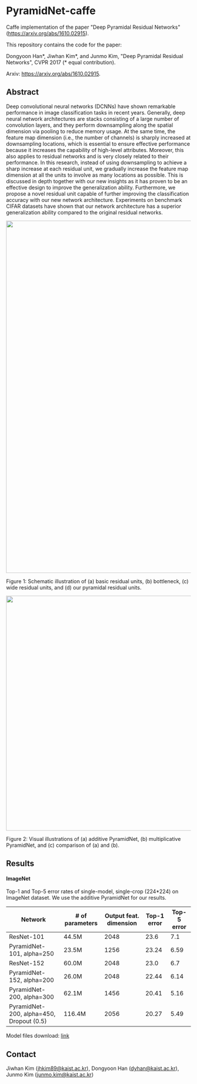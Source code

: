 # PyramidNet-caffe
Caffe implementation of the paper "Deep Pyramidal Residual Networks" (https://arxiv.org/abs/1610.02915).

This repository contains the code for the paper:

Dongyoon Han*, Jiwhan Kim*, and Junmo Kim, "Deep Pyramidal Residual Networks", CVPR 2017 (* equal contribution).

Arxiv: https://arxiv.org/abs/1610.02915. 

## Abstract
 Deep convolutional neural networks (DCNNs) have shown remarkable performance in image classification tasks in recent years. Generally, deep neural network architectures are stacks consisting of a large number of convolution layers, and they perform downsampling along the spatial dimension via pooling to reduce memory usage. At the same time, the feature map dimension (i.e., the number of channels) is sharply increased at downsampling locations, which is essential to ensure effective performance because it increases the capability of high-level attributes. Moreover, this also applies to residual networks and is very closely related to their performance. In this research, instead of using downsampling to achieve a sharp increase at each residual unit, we gradually increase the feature map dimension at all the units to involve as many locations as possible. This is discussed in depth together with our new insights as it has proven to be an effective design to improve the generalization ability. Furthermore, we propose a novel residual unit capable of further improving the classification accuracy with our new network architecture. Experiments on benchmark CIFAR datasets have shown that our network architecture has a superior generalization ability compared to the original residual networks.

<img src="https://cloud.githubusercontent.com/assets/22743125/19235579/7e7e33c6-8f2d-11e6-9397-1b505688e92a.png" width="960">

Figure 1: Schematic illustration of (a) basic residual units, (b) bottleneck, (c) wide residual units, and (d) our pyramidal residual units. 

<img src="https://cloud.githubusercontent.com/assets/22743125/19235610/bb3d5fd0-8f2d-11e6-84bd-46c9b7a4797a.png" width="640">

Figure 2: Visual illustrations of (a) additive PyramidNet, (b) multiplicative PyramidNet, and (c) comparison of (a) and (b).

## Results

#### ImageNet

Top-1 and Top-5 error rates of single-model, single-crop (224*224) on ImageNet dataset.  We use the additive PyramidNet for our results. 

| Network                                   | # of parameters | Output feat. dimension | Top-1 error | Top-5 error |
| ----------------------------------------- | --------------- | ---------------------- | ----------- | ----------- |
| ResNet-101                                | 44.5M           |  2048                  | 23.6        | 7.1         |
| PyramidNet-101, alpha=250                 | 23.5M           |  1256                  | 23.24       | 6.59        |
| ResNet-152                                | 60.0M           |  2048                  | 23.0        | 6.7         |
| PyramidNet-152, alpha=200                 | 26.0M           |  2048                  | 22.44       | 6.14        |
| PyramidNet-200, alpha=300                 | 62.1M           |  1456                  | 20.41       | 5.16        |
| PyramidNet-200, alpha=450, Dropout (0.5)  | 116.4M          |  2056                  | 20.27       | 5.49        |

Model files download: [link](https://1drv.ms/f/s!AmNvwgeB0n4GsiDFDNJWZkEbajJf)

## Contact
Jiwhan Kim (jhkim89@kaist.ac.kr),
Dongyoon Han (dyhan@kaist.ac.kr),
Junmo Kim (junmo.kim@kaist.ac.kr)

